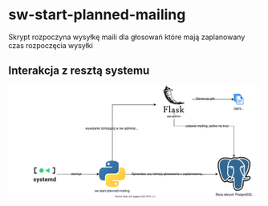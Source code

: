 # sw-start-planned-mailing

Skrypt rozpoczyna wysyłkę maili dla głosowań które mają zaplanowany czas rozpoczęcia wysyłki

## Interakcja z resztą systemu

![](.images/interaction-diagram.svg)
